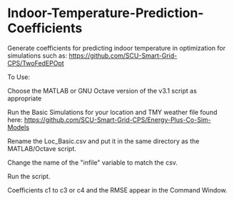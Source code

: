 # Indoor-Temperature-Prediction-Coefficients
Generate coefficients for predicting indoor temperature in optimization for simulations such as:  https://github.com/SCU-Smart-Grid-CPS/TwoFedEPOpt

To Use: 

Choose the MATLAB or GNU Octave version of the v3.1 script as appropriate

Run the Basic Simulations for your location and TMY weather file found here: https://github.com/SCU-Smart-Grid-CPS/Energy-Plus-Co-Sim-Models

Rename the Loc_Basic.csv and put it in the same directory as the MATLAB/Octave script. 

Change the name of the "infile" variable to match the csv.

Run the script.

Coefficients c1 to c3 or c4 and the RMSE appear in the Command Window.

